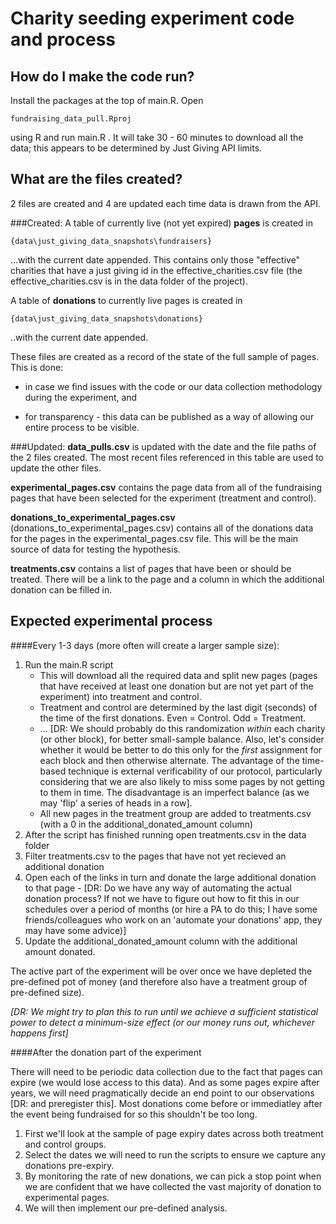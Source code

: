 # Charity seeding experiment code and process

## How do I make the code run?
Install the packages at the top of main.R.
Open
```
fundraising_data_pull.Rproj
```
using R and run main.R .
It will take 30 - 60 minutes to download all the data; this appears to be determined by Just Giving API limits.

## What are the files created?
2 files are created and 4 are updated each time data is drawn from the API.

###Created:
A table of currently live (not yet expired) **pages** is created in
```
{data\just_giving_data_snapshots\fundraisers}
```
...with the current date appended. This contains only those "effective" charities that have a just giving id in the effective_charities.csv file (the effective_charities.csv is in the data folder of the project).

A table of **donations** to currently live pages is created in
```
{data\just_giving_data_snapshots\donations}
```
..with the current date appended.

These files are created as a record of the state of the full sample of pages. This is done:

* in case we find issues with the code or our data collection methodology during the experiment, and

* for transparency - this data can be published as a way of allowing our entire process to be visible.

###Updated:
**data_pulls.csv** is updated with the date and the file paths of the 2 files created. The most recent files referenced in this table are used to update the other files.

**experimental_pages.csv** contains the page data from all of the fundraising pages that have been selected for the experiment (treatment and control).

**donations\_to\_experimental\_pages.csv** (donations_to_experimental_pages.csv) contains all of the donations data for the pages in the experimental_pages.csv file. This will be the main source of data for testing the hypothesis.

**treatments.csv** contains a list of pages that have been or should be treated. There will be a link to the page and a column in which the additional donation can be filled in.

## Expected experimental process

####Every 1-3 days (more often will create a larger sample size):
1. Run the main.R script
	+ This will download all the required data and split new pages (pages that have received at least one donation but are not yet part of the experiment) into treatment and control.
	+ Treatment and control are determined by the last digit (seconds) of the time of the first donations. Even = Control. Odd = Treatment.
	- ... [DR: We should probably do this randomization *within* each charity (or other block), for better small-sample balance. Also, let's consider whether it would be better to do this only for the *first* assignment for each block and then otherwise alternate. The advantage of the time-based technique is external verificability of our protocol, particularly considering that we are also likely to miss some pages by not getting to them in time. The disadvantage is an imperfect balance (as we may 'flip' a series of heads in a row].
	+ All new pages in the treatment group are added to treatments.csv (with a 0 in the additional\_donated\_amount column)
2. After the script has finished running open treatments.csv in the data folder
3. Filter treatments.csv to the pages that have not yet recieved an additional donation
4. Open each of the links in turn and donate the large additional donation to that page
        - [DR: Do we have any way of automating the actual donation process? If not we have to figure out how to fit this in our schedules over a period of months (or hire a PA to do this; I have some friends/colleagues who work on an 'automate your donations' app, they may have some advice)]
5. Update the additional\_donated\_amount column with the additional amount donated.

The active part of the experiment will be over once we have depleted the pre-defined pot of money (and therefore also have a treatment group of pre-defined size).

*[DR: We might try to plan this to run until we achieve a sufficient statistical power to detect a minimum-size effect (or our money runs out, whichever happens first]*

####After the donation part of the experiment

There will need to be periodic data collection due to the fact that pages can expire (we would lose access to this data). And as some pages expire after years, we will need pragmatically decide an end point to our observations [DR: and preregister this]. Most donations come before or immediatley after the event being fundraised for so this shouldn't be too long.

1. First we'll look at the sample of page expiry dates across both treatment and control groups.
2. Select the dates we will need to run the scripts to ensure we capture any donations pre-expiry.
3. By monitoring the rate of new donations, we can pick a stop point when we are confident that we have collected the vast majority of donation to experimental pages.
4. We will then implement our pre-defined analysis.


